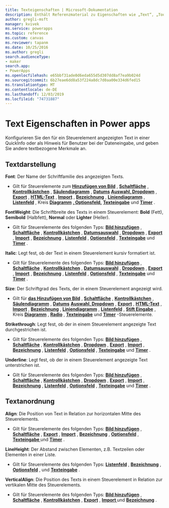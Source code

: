 ```yaml
---
title: Texteigenschaften | Microsoft-Dokumentation
description: Enthält Referenzmaterial zu Eigenschaften wie „Text“, „Tooltip“ und „HintText“.
author: gregli-msft
manager: kvivek
ms.service: powerapps
ms.topic: reference
ms.custom: canvas
ms.reviewer: tapanm
ms.date: 10/25/2016
ms.author: gregli
search.audienceType:
- maker
search.app:
- PowerApps
ms.openlocfilehash: e65bbf31ade0d6eda655d5d307dd8af7ea9b024d
ms.sourcegitcommit: 6b27eae6dd8a53f224a8dc7d0aa00e334d6fed15
ms.translationtype: MT
ms.contentlocale: de-DE
ms.lasthandoff: 12/03/2019
ms.locfileid: "74731887"
---
```

# <a name="text-properties-in-power-apps"></a>Text Eigenschaften in Power apps
Konfigurieren Sie den für ein Steuerelement angezeigten Text in einer QuickInfo oder als Hinweis für Benutzer bei der Dateneingabe, und geben Sie andere textbezogene Merkmale an.

## <a name="text-appearance"></a>Textdarstellung
**Font**: Der Name der Schriftfamilie des angezeigten Texts.

* Gilt für Steuerelemente zum **[Hinzufügen von Bild](control-add-picture.md)** , **[Schaltfläche](control-button.md)** , **[Kontrollkästchen](control-check-box.md)** , **[Säulendiagramm](control-column-line-chart.md)** , **[Datums](control-date-picker.md)** **[Auswahl, Dropdown](control-drop-down.md)** , **[Export](control-export-import.md)** , **[HTML-Text](control-html-text.md)** , **[Import](control-export-import.md)** , **[Bezeichnung](control-text-box.md)** , **[Liniendiagramm](control-column-line-chart.md)** , **[Listenfeld](control-list-box.md)** , Kreis **[Diagramm](control-pie-chart.md)** **[, Optionsfeld,](control-radio.md)** **[Texteingabe](control-text-input.md)** und **[Timer](control-timer.md)** .

**FontWeight**: Die Schriftbreite des Texts in einem Steuerelement: **Bold** (Fett), **Semibold** (Halbfett), **Normal** oder **Lighter** (Heller).

* Gilt für Steuerelemente des folgenden Typs: **[Bild hinzufügen](control-add-picture.md)** , **[Schaltfläche](control-button.md)** , **[Kontrollkästchen](control-check-box.md)** , **[Datumsauswahl](control-date-picker.md)** , **[Dropdown](control-drop-down.md)** , **[Export](control-export-import.md)** , **[Import](control-export-import.md)** , **[Bezeichnung](control-text-box.md)** , **[Listenfeld](control-list-box.md)** , **[Optionsfeld](control-radio.md)** , **[Texteingabe](control-text-input.md)** und **[Timer](control-timer.md)** .

**Italic**: Legt fest, ob der Text in einem Steuerelement kursiv formatiert ist.

* Gilt für Steuerelemente des folgenden Typs: **[Bild hinzufügen](control-add-picture.md)** , **[Schaltfläche](control-button.md)** , **[Kontrollkästchen](control-check-box.md)** , **[Datumsauswahl](control-date-picker.md)** , **[Dropdown](control-drop-down.md)** , **[Export](control-export-import.md)** , **[Import](control-export-import.md)** , **[Bezeichnung](control-text-box.md)** , **[Listenfeld](control-list-box.md)** , **[Optionsfeld](control-radio.md)** , **[Texteingabe](control-text-input.md)** und **[Timer](control-timer.md)** .

**Size**: Der Schriftgrad des Texts, der in einem Steuerelement angezeigt wird.

* Gilt für **[das Hinzufügen von Bild](control-add-picture.md)** , **[Schaltfläche](control-button.md)** , **[Kontrollkästchen](control-check-box.md)** , **[Säulendiagramm](control-column-line-chart.md)** , **[Datums](control-date-picker.md)** **[Auswahl, Dropdown](control-drop-down.md)** , **[Export](control-export-import.md)** , **[HTML-Text](control-html-text.md)** , **[Import](control-export-import.md)** , **[Bezeichnung](control-text-box.md)** , **[Liniendiagramm](control-column-line-chart.md)** , **[Listenfeld](control-list-box.md)** , **[Stift Eingabe](control-pen-input.md)** , Kreis **[Diagramm](control-pie-chart.md)** , **[Radio](control-radio.md)** , **[Texteingabe](control-text-input.md)** und **[Timer](control-timer.md)** -Steuerelemente.

**Strikethrough**: Legt fest, ob der in einem Steuerelement angezeigte Text durchgestrichen ist.

* Gilt für Steuerelemente des folgenden Typs: **[Bild hinzufügen](control-add-picture.md)** , **[Schaltfläche](control-button.md)** , **[Kontrollkästchen](control-check-box.md)** , **[Dropdown](control-drop-down.md)** , **[Export](control-export-import.md)** , **[Import](control-export-import.md)** , **[Bezeichnung](control-text-box.md)** , **[Listenfeld](control-list-box.md)** , **[Optionsfeld](control-radio.md)** , **[Texteingabe](control-text-input.md)** und **[Timer](control-timer.md)** .

**Underline**: Legt fest, ob der in einem Steuerelement angezeigte Text unterstrichen ist.

* Gilt für Steuerelemente des folgenden Typs: **[Bild hinzufügen](control-add-picture.md)** , **[Schaltfläche](control-button.md)** , **[Kontrollkästchen](control-check-box.md)** , **[Dropdown](control-drop-down.md)** , **[Export](control-export-import.md)** , **[Import](control-export-import.md)** , **[Bezeichnung](control-text-box.md)** , **[Listenfeld](control-list-box.md)** , **[Optionsfeld](control-radio.md)** , **[Texteingabe](control-text-input.md)** und **[Timer](control-timer.md)** .

## <a name="text-placement"></a>Textanordnung
**Align**: Die Position von Text in Relation zur horizontalen Mitte des Steuerelements.

* Gilt für Steuerelemente des folgenden Typs: **[Bild hinzufügen](control-add-picture.md)** , **[Schaltfläche](control-button.md)** , **[Export](control-export-import.md)** , **[Import](control-export-import.md)** , **[Bezeichnung](control-text-box.md)** , **[Optionsfeld](control-radio.md)** , **[Texteingabe ](control-text-input.md)** und **[Timer](control-timer.md)** .

**LineHeight**: Der Abstand zwischen Elementen, z.B. Textzeilen oder Elementen in einer Liste.

* Gilt für Steuerelemente des folgenden Typs: **[Listenfeld](control-list-box.md)** , **[Bezeichnung](control-text-box.md)** , **[Optionsfeld](control-radio.md)** , und **[Texteingabe](control-text-input.md)** .

**VerticalAlign**: Die Position des Texts in einem Steuerelement in Relation zur vertikalen Mitte des Steuerelements.

* Gilt für Steuerelemente des folgenden Typs: **[Bild hinzufügen](control-add-picture.md)** , **[Schaltfläche](control-button.md)** , **[Kontrollkästchen](control-check-box.md)** , **[Export](control-export-import.md)** , **[Import ](control-export-import.md)** und **[Bezeichnung](control-text-box.md)** .

